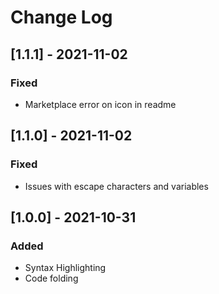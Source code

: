 # Change Log

## [1.1.1] - 2021-11-02
### Fixed
- Marketplace error on icon in readme

## [1.1.0] - 2021-11-02
### Fixed
- Issues with escape characters and variables

## [1.0.0] - 2021-10-31
### Added
- Syntax Highlighting
- Code folding
